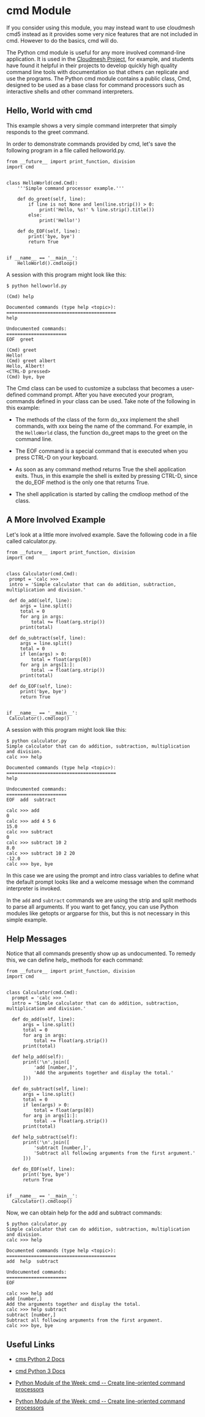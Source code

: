 # cmd Module

If you consider using this module, you may instead want to use cloudmesh cmd5 instead as it provides some very nice
features that are not included in cmd. However to do the basics, cmd will do.

The Python cmd module is useful for any more involved command-line
application. It is used in the [Cloudmesh
Project](http://cloudmesh.github.io/), for example, and students have found it helpful in their projects to develop
quickly high quality command line tools with documentation so that others can replicate and use the programs.  The Python
cmd module contains a public class, Cmd, designed to be used as a base class for command processors such as interactive
shells and other
command interpreters.

Hello, World with cmd
---------------------

This example shows a very simple command interpreter that simply
responds to the greet command.

In order to demonstrate commands provided by cmd, let's save the
following program in a file called helloworld.py.

    from __future__ import print_function, division
    import cmd


    class HelloWorld(cmd.Cmd):
        '''Simple command processor example.'''

        def do_greet(self, line):
            if line is not None and len(line.strip()) > 0:
                print('Hello, %s!' % line.strip().title())
            else:
                print('Hello!')

        def do_EOF(self, line):
            print('bye, bye')
            return True


    if __name__ == '__main__':
        HelloWorld().cmdloop()

A session with this program might look like this:

    $ python helloworld.py

    (Cmd) help

    Documented commands (type help <topic>):
    ========================================
    help

    Undocumented commands:
    ======================
    EOF  greet

    (Cmd) greet
    Hello!
    (Cmd) greet albert
    Hello, Albert!
    <CTRL-D pressed>
    (Cmd) bye, bye

The Cmd class can be used to customize a subclass that becomes a
user-defined command prompt. After you have executed your program,
commands defined in your class can be used. Take note of the following
in this example:

* The methods of the class of the form do_xxx implement the shell
  commands, with xxx being the name of the command. For example, in
  the `HelloWorld` class, the function do_greet maps to the greet on
  the command line.

* The EOF command is a special command that is executed when you press CTRL-D on your keyboard.

* As soon as any command method returns True the shell application
    exits. Thus, in this example the shell is exited by pressing CTRL-D,
    since the do_EOF method is the only one that returns True.

* The shell application is started by calling the cmdloop method of
    the class.

A More Involved Example
-----------------------

Let's look at a little more involved example. Save the following code in
a file called calculator.py.

    from __future__ import print_function, division
    import cmd


    class Calculator(cmd.Cmd):
     prompt = 'calc >>> '
     intro = 'Simple calculator that can do addition, subtraction, multiplication and division.'

     def do_add(self, line):
         args = line.split()
         total = 0
         for arg in args:
             total += float(arg.strip())
         print(total)

     def do_subtract(self, line):
         args = line.split()
         total = 0
         if len(args) > 0:
             total = float(args[0])
         for arg in args[1:]:
             total -= float(arg.strip())
         print(total)

     def do_EOF(self, line):
         print('bye, bye')
         return True


    if __name__ == '__main__':
     Calculator().cmdloop()

A session with this program might look like this:

    $ python calculator.py
    Simple calculator that can do addition, subtraction, multiplication and division.
    calc >>> help

    Documented commands (type help <topic>):
    ========================================
    help

    Undocumented commands:
    ======================
    EOF  add  subtract

    calc >>> add
    0
    calc >>> add 4 5 6
    15.0
    calc >>> subtract
    0
    calc >>> subtract 10 2
    8.0
    calc >>> subtract 10 2 20
    -12.0
    calc >>> bye, bye

In this case we are using the prompt and intro class variables to
    define what the default prompt looks like and a welcome message when
    the command interpreter is invoked.

In the `add` and `subtract` commands we are using the strip and split
    methods to parse all arguments. If you want to get fancy, you can
    use Python modules like getopts or argparse for this, but this is
    not necessary in this simple example.

Help Messages
-------------

Notice that all commands presently show up as undocumented. To remedy
this, we can define help_ methods for each command:

    from __future__ import print_function, division
    import cmd


    class Calculator(cmd.Cmd):
      prompt = 'calc >>> '
      intro = 'Simple calculator that can do addition, subtraction, multiplication and division.'

      def do_add(self, line):
          args = line.split()
          total = 0
          for arg in args:
              total += float(arg.strip())
          print(total)

      def help_add(self):
          print('\n'.join([
              'add [number,]',
              'Add the arguments together and display the total.'
          ]))

      def do_subtract(self, line):
          args = line.split()
          total = 0
          if len(args) > 0:
              total = float(args[0])
          for arg in args[1:]:
              total -= float(arg.strip())
          print(total)

      def help_subtract(self):
          print('\n'.join([
              'subtract [number,]',
              'Subtract all following arguments from the first argument.'
          ]))

      def do_EOF(self, line):
          print('bye, bye')
          return True


    if __name__ == '__main__':
      Calculator().cmdloop()

Now, we can obtain help for the add and subtract commands:

    $ python calculator.py
    Simple calculator that can do addition, subtraction, multiplication and division.
    calc >>> help

    Documented commands (type help <topic>):
    ========================================
    add  help  subtract

    Undocumented commands:
    ======================
    EOF

    calc >>> help add
    add [number,]
    Add the arguments together and display the total.
    calc >>> help subtract
    subtract [number,]
    Subtract all following arguments from the first argument.
    calc >>> bye, bye

## Useful Links

* [cms Python 2 Docs](https://docs.python.org/2/library/cmd.html)
* [cmd Python 3 Docs](https://docs.python.org/3/library/cmd.html)

* [Python Module of the Week: cmd -- Create line-oriented command
    processors](https://pymotw.com/2/cmd/)

* [Python Module of the Week: cmd -- Create line-oriented command processors](https://pymotw.com/3/cmd/)

